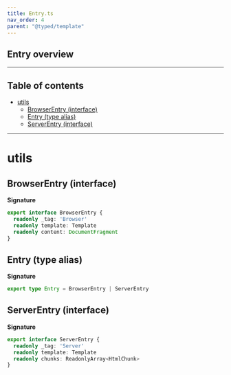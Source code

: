 ```yaml
---
title: Entry.ts
nav_order: 4
parent: "@typed/template"
---
```


## Entry overview

---

<h2 class="text-delta">Table of contents</h2>

- [utils](#utils)
  - [BrowserEntry (interface)](#browserentry-interface)
  - [Entry (type alias)](#entry-type-alias)
  - [ServerEntry (interface)](#serverentry-interface)

---

# utils

## BrowserEntry (interface)

**Signature**

```ts
export interface BrowserEntry {
  readonly _tag: 'Browser'
  readonly template: Template
  readonly content: DocumentFragment
}
```

## Entry (type alias)

**Signature**

```ts
export type Entry = BrowserEntry | ServerEntry
```

## ServerEntry (interface)

**Signature**

```ts
export interface ServerEntry {
  readonly _tag: 'Server'
  readonly template: Template
  readonly chunks: ReadonlyArray<HtmlChunk>
}
```
